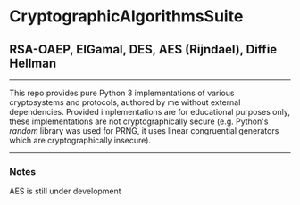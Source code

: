 # CryptographicAlgorithmsSuite
<h2>RSA-OAEP, ElGamal, DES, AES (Rijndael), Diffie Hellman</h2>
<hr />
This repo provides pure Python 3 implementations of various cryptosystems and protocols, authored by me without external dependencies. Provided implementations are for educational purposes only, these implementations are not cryptographically secure (e.g. Python's <i>random</i> library was used for PRNG, it uses linear congruential generators which are cryptographically insecure).
<hr />
<h3>Notes</h3>
AES is still under development
